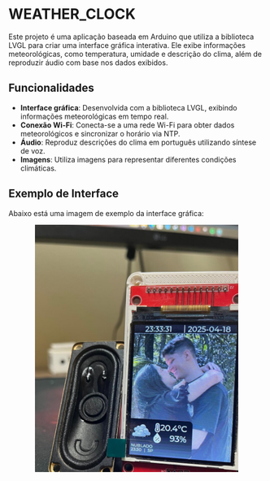 # WEATHER_CLOCK
Este projeto é uma aplicação baseada em Arduino que utiliza a biblioteca LVGL para criar uma interface gráfica interativa. Ele exibe informações meteorológicas, como temperatura, umidade e descrição do clima, além de reproduzir áudio com base nos dados exibidos.

## Funcionalidades

- **Interface gráfica**: Desenvolvida com a biblioteca LVGL, exibindo informações meteorológicas em tempo real.
- **Conexão Wi-Fi**: Conecta-se a uma rede Wi-Fi para obter dados meteorológicos e sincronizar o horário via NTP.
- **Áudio**: Reproduz descrições do clima em português utilizando síntese de voz.
- **Imagens**: Utiliza imagens para representar diferentes condições climáticas.

## Exemplo de Interface

Abaixo está uma imagem de exemplo da interface gráfica:

<div align="center">
  <img src="example.jpg" alt="Exemplo de Interface" width="400"/>
</div>
